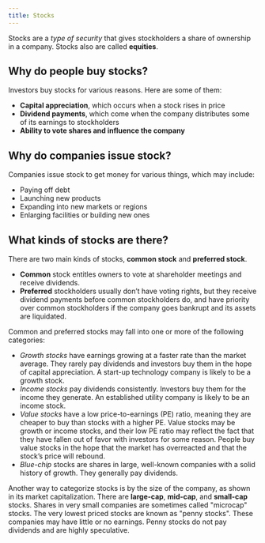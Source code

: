 ```yaml
---
title: Stocks
---
```


Stocks are a _type of security_ that gives stockholders a share of ownership in a company. Stocks also are called **equities**.

## Why do people buy stocks?

Investors buy stocks for various reasons. Here are some of them:

- **Capital appreciation**, which occurs when a stock rises in price
- **Dividend payments**, which come when the company distributes some of its earnings to stockholders
- **Ability to vote shares and influence the company**

## Why do companies issue stock?

Companies issue stock to get money for various things, which may include:

- Paying off debt
- Launching new products
- Expanding into new markets or regions
- Enlarging facilities or building new ones

## What kinds of stocks are there?

There are two main kinds of stocks, **common stock** and **preferred stock**.

- **Common** stock entitles owners to vote at shareholder meetings and receive dividends.
- **Preferred** stockholders usually don’t have voting rights, but they receive dividend payments
  before common stockholders do, and have priority over common stockholders
  if the company goes bankrupt and its assets are liquidated.

Common and preferred stocks may fall into one or more of the following categories:

- _Growth stocks_ have earnings growing at a faster rate than the market average.
  They rarely pay dividends and investors buy them in the hope of capital appreciation.
  A start-up technology company is likely to be a growth stock.
- _Income stocks_ pay dividends consistently. Investors buy them for the income they generate.
  An established utility company is likely to be an income stock.
- _Value stocks_ have a low price-to-earnings (PE) ratio, meaning they are cheaper to buy than stocks with a higher PE.
  Value stocks may be growth or income stocks, and their low PE ratio may reflect the fact that they have
  fallen out of favor with investors for some reason.
  People buy value stocks in the hope that the market has overreacted and that the stock’s price will rebound.
- _Blue-chip_ stocks are shares in large, well-known companies with a solid history of growth. They generally pay dividends.

Another way to categorize stocks is by the size of the company, as shown in its market capitalization.
There are **large-cap**, **mid-cap**, and **small-cap** stocks. Shares in very small companies are sometimes called
"microcap" stocks. The very lowest priced stocks are known as "penny stocks".
These companies may have little or no earnings. Penny stocks do not pay dividends and are highly speculative.
